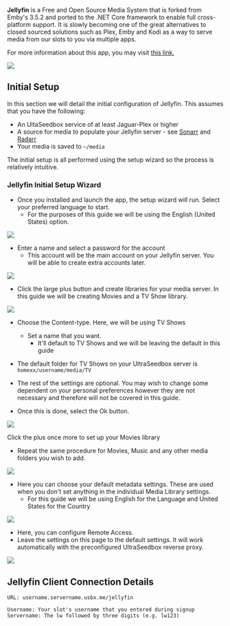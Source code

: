 **Jellyfin** is a Free and Open Source Media System that is forked from Emby's 3.5.2 and ported to the .NET Core framework to enable full cross-platform support. It is slowly becoming one of the great alternatives to closed sourced solutions such as Plex, Emby and Kodi as a way to serve media from our slots to you via multiple apps.

For more information about this app, you may visit [this link.](https://jellyfin.org/)

![](https://docs.usbx.me/uploads/images/gallery/2019-10/scaled-1680-/image-1571296377294.png)

## Initial Setup

In this section we will detail the initial configuration of Jellyfin. This assumes that you have the following:

* An UltaSeedbox service of at least Jaguar-Plex or higher
* A source for media to populate your Jellyfin server - see [Sonarr](https://docs.usbx.me/books/sonarr) and [Radarr](https://docs.usbx.me/books/radarr)
* Your media is saved to `~/media`

The initial setup is all performed using the setup wizard so the process is relatively intuitive.

### Jellyfin Initial Setup Wizard

* Once you installed and launch the app, the setup wizard will run. Select your preferred language to start.
  * For the purposes of this guide we will be using the English (United States) option.

![](https://docs.usbx.me/uploads/images/gallery/2019-11/Wizard-1.PNG)

* Enter a name and select a password for the account
  * This account will be the main account on your Jellyfin server. You will be able to create extra accounts later.

![](https://docs.usbx.me/uploads/images/gallery/2019-11/Wizard-2.PNG)

* Click the large plus button and create libraries for your media server. In this guide we will be creating Movies and a TV Show library.

![](https://docs.usbx.me/uploads/images/gallery/2019-11/Wizard-3.PNG)

* Choose the Content-type. Here, we will be using TV Shows
  * Set a name that you want.
    * It'll default to TV Shows and we will be leaving the default in this guide
* The default folder for TV Shows on your UltraSeedbox server is `homexx/username/media/TV`
* The rest of the settings are optional. You may wish to change some dependent on your personal preferences however they are not necessary and therefore will not be covered in this guide.

* Once this is done, select the Ok button.

![](https://docs.usbx.me/uploads/images/gallery/2019-11/Wizard-5.PNG)

Click the plus once more to set up your Movies library

* Repeat the same procedure for Movies, Music and any other media folders you wish to add.

![](https://docs.usbx.me/uploads/images/gallery/2019-11/Wizard-4.PNG)

* Here you can choose your default metadata settings. These are used when you don't set anything in the individual Media Library settings.
  * For this guide we will be using English for the Language and United States for the Country

![](https://docs.usbx.me/uploads/images/gallery/2019-11/Wizard-6.PNG)

* Here, you can configure Remote Access.
* Leave the settings on this page to the default settings. It will work automatically with the preconfigured UltraSeedbox reverse proxy.

![](https://docs.usbx.me/uploads/images/gallery/2019-11/Wizard-7.PNG)

## Jellyfin Client Connection Details

```
URL: username.servername.usbx.me/jellyfin

Username: Your slot's username that you entered during signup
Servername: The lw followed by three digits (e.g. lw123)
```